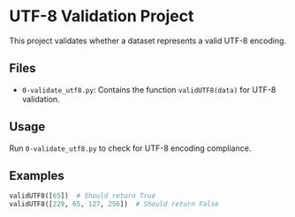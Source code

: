 # UTF-8 Validation Project

This project validates whether a dataset represents a valid UTF-8 encoding.

## Files
- `0-validate_utf8.py`: Contains the function `validUTF8(data)` for UTF-8 validation.

## Usage
Run `0-validate_utf8.py` to check for UTF-8 encoding compliance.

## Examples
```python
validUTF8([65])  # Should return True
validUTF8([229, 65, 127, 256])  # Should return False

